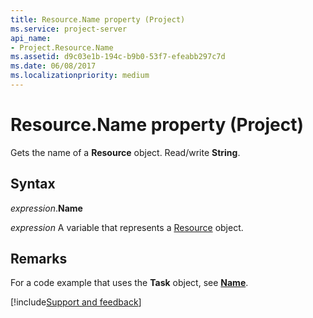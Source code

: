 ```yaml
---
title: Resource.Name property (Project)
ms.service: project-server
api_name:
- Project.Resource.Name
ms.assetid: d9c03e1b-194c-b9b0-53f7-efeabb297c7d
ms.date: 06/08/2017
ms.localizationpriority: medium
---
```



# Resource.Name property (Project)

Gets the name of a **Resource** object. Read/write **String**.


## Syntax

_expression_.**Name**

_expression_ A variable that represents a [Resource](./Project.Resource.md) object.


## Remarks

For a code example that uses the **Task** object, see **[Name](Project.Task.Name.md)**.

[!include[Support and feedback](~/includes/feedback-boilerplate.md)]